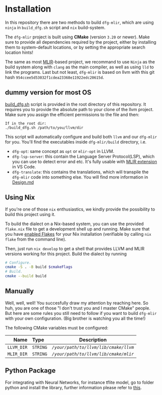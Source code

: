 # Installation

In this repository there are two methods to build `dfg-mlir`, which are using `ninja` in `build_dfg.sh` script and `nix` build-system.

The `dfg-mlir` project is built using **CMake** (version `3.20` or newer). Make sure to provide all dependencies required by the project, either by installing them to system-default locations, or by setting the appropriate search location hints!

The same as most [MLIR](mlir.llvm.org)-based project, we recommand to use `Ninja` as the build system along with `clang` as the main compiler, as well as using `lld` to link the programs. Last but not least, `dfg-mlir` is based on llvm with this git hash `954ccee5d53032f1cdea23368e11922edc20615d`.

## dummy version for most OS

[build_dfg.sh](../build_dfg.sh) script is provided in the root directory of this repository. It requires you to provide the absolute path to your clone of the llvm project. Make sure you assign the efficient permissions to the file and then:
```
If in the root dir:
./build_dfg.sh /path/to/you/llvm/dir
```
This script will automatically configure and build both `llvm` and our `dfg-mlir` for you. You'll find the executables inside `dfg-mlir/build` directory, i.e.
- `dfg-opt`: same concept as `opt` or `mlir-opt` in LLVM.
- `dfg-lsp-server`: this contain the Language Server Protocol(LSP), which you can use to detect error and etc. It's fully usable with [MLIR extension](https://marketplace.visualstudio.com/items?itemName=llvm-vs-code-extensions.vscode-mlir) in VS Code.
- `dfg-translate`: this contains the translations, which will transpile the `dfg-mlir` code into something else. You will find more information in [Design.md](Design.md)

## Using Nix
If you're one of those `nix` enthusiastics, we kindly provide the possibility to build this project using it.

To build the dialect on a Nix-based system, you can use the provided `flake.nix` file to get a development shell up and running.
Make sure that you have [enabled Flakes](https://nixos.wiki/wiki/Flakes#Enable_flakes) for your Nix installation (verifiable by calling `nix flake` from the command line).

Then, just run `nix develop` to get a shell that provides LLVM and MLIR versions working for this project.
Build the dialect by running

```bash
# Configure.
cmake -S . -B build $cmakeFlags
# Build.
cmake --build build
```

## Manually
Well, well, well! You succesfully draw my attention by reaching here. So huh, you are one of those "I don't trust you and I master CMake" people. But here are some rules you still need to follow if you want to build `dfg-mlir` with your own configuration. (Big brother is watching you all the time!)

The following CMake variables must be configured:

|       Name  | Type     | Description |
| ---------:  | :------- | --- |
| `LLVM_DIR`  | `STRING` | *`/your/path/to/llvm/lib/cmake/llvm`* |
| `MLIR_DIR`  | `STRING` | *`/your/path/to/llvm/lib/cmake/mlir`* |

## Python Package
For integrating with Neural Networks, for instance tflite model, go to folder python and install the library, further information please refer to [this](../python-lib/README.md).
